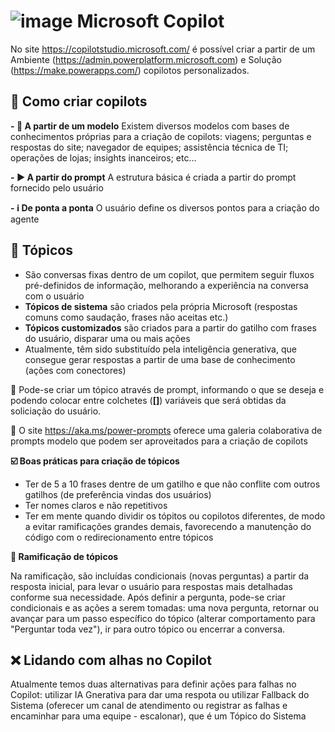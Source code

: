 # ![image](https://github.com/user-attachments/assets/7c673f4d-5c21-4104-ad44-4c8ebc5dde53) Microsoft Copilot
No site https://copilotstudio.microsoft.com/ é possível criar a partir de um Ambiente (https://admin.powerplatform.microsoft.com) e Solução (https://make.powerapps.com/) copilotos personalizados.

## :hammer: Como criar copilots

**- :green_book: A partir de um modelo**
Existem diversos modelos com bases de conhecimentos próprias para a criação de copilots: viagens; perguntas e respostas do site; navegador de equipes; assistência técnica de TI; operações de lojas; insights inanceiros; etc...

**- :arrow_forward: A partir do prompt**
A estrutura básica é criada a partir do prompt fornecido pelo usuário

**- :information_source: De ponta a ponta**
O usuário define os diversos pontos para a criação do agente

## :scroll: Tópicos

- São conversas fixas dentro de um copilot, que permitem seguir fluxos pré-definidos de informação, melhorando a experiência na conversa com o usuário
- **Tópicos de sistema** são criados pela própria Microsoft (respostas comuns como saudação, frases não aceitas etc.)
- **Tópicos customizados** são criados para a partir do gatilho com frases do usuário, disparar uma ou mais ações
- Atualmente, têm sido substituído pela inteligência generativa, que consegue gerar respostas a partir de uma base de conhecimento (ações com conectores)

:hammer: Pode-se criar um tópico através de prompt, informando o que se deseja e podendo colocar entre colchetes (**[]**) variáveis que será obtidas da soliciação do usuário.

:link: O site https://aka.ms/power-prompts oferece uma galeria colaborativa de prompts modelo que podem ser aproveitados para a criação de copilots

**:ballot_box_with_check: Boas práticas para criação de tópicos**
- Ter de 5 a 10 frases dentre de um gatilho e que não conflite com outros gatilhos (de preferência vindas dos usuários)
- Ter nomes claros e não repetitivos
- Ter em mente quando dividir os tópitos ou copilotos diferentes, de modo a evitar ramificações grandes demais, favorecendo a manutenção do código com o redirecionamento entre tópicos

**:twisted_rightwards_arrows: Ramificação de tópicos**

Na ramificação, são incluídas condicionais (novas perguntas) a partir da resposta inicial, para levar o usuário para respostas mais detalhadas conforme sua necessidade.
Após definir a pergunta, pode-se criar condicionais e as ações a serem tomadas: uma nova pergunta, retornar ou avançar para um passo específico do tópico (alterar comportamento para "Perguntar toda vez"), ir para outro tópico ou encerrar a conversa.

## :x: Lidando com alhas no Copilot

Atualmente temos duas alternativas para definir ações para falhas no Copilot: utilizar IA Gnerativa para dar uma respota ou utilizar Fallback do Sistema (oferecer um canal de atendimento ou registrar as falhas e encaminhar para uma equipe - escalonar), que é um Tópico do Sistema
